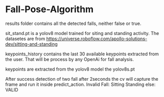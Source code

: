 # Fall-Pose-Algorithm

results folder contains all the detected falls, neither false or true.

sit_stand.pt is a yolov8 model trained for siting and standing activity. The datasetes are from https://universe.roboflow.com/apollo-solutions-dev/sitting-and-standing

keypoints_history contains the last 30 available keypoints extracted from the user. That will be process by any OpenAi for fall analysis.

keypoints are extracted from the yolov8 model the yolov8s.pt

After success detection of two fall after 2seconds the cv will capture the frame and run it inside predict_action.
Invalid Fall:
 Sitting
 Standing
else:
 VALID
